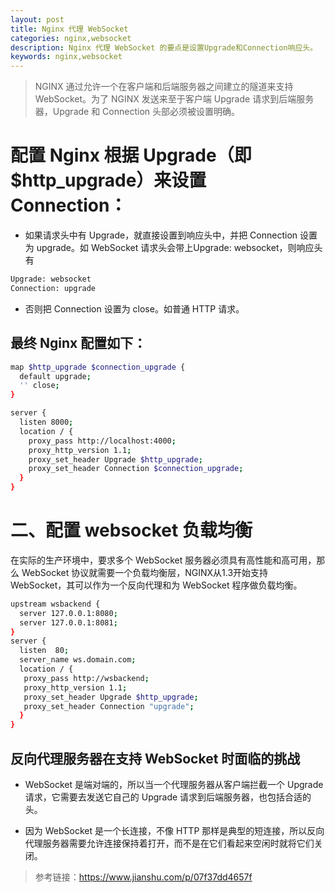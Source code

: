 ```yaml
---
layout: post
title: Nginx 代理 WebSocket
categories: nginx,websocket
description: Nginx 代理 WebSocket 的要点是设置Upgrade和Connection响应头。
keywords: nginx,websocket
---
```


> NGINX 通过允许一个在客户端和后端服务器之间建立的隧道来支持 WebSocket。为了 NGINX 发送来至于客户端 Upgrade 请求到后端服务器，Upgrade 和 Connection 头部必须被设置明确。

# 配置 Nginx 根据 Upgrade（即$http_upgrade）来设置 Connection：

- 如果请求头中有 Upgrade，就直接设置到响应头中，并把 Connection 设置为 upgrade。如 WebSocket 请求头会带上Upgrade: websocket，则响应头有

```bash
Upgrade: websocket
Connection: upgrade
```

- 否则把 Connection 设置为 close。如普通 HTTP 请求。

## 最终 Nginx 配置如下：

```bash
map $http_upgrade $connection_upgrade {
  default upgrade;
  '' close;
}

server {
  listen 8000;
  location / {
    proxy_pass http://localhost:4000;
    proxy_http_version 1.1;
    proxy_set_header Upgrade $http_upgrade;
    proxy_set_header Connection $connection_upgrade;
  }
}
```

# 二、配置 websocket 负载均衡

在实际的生产环境中，要求多个 WebSocket 服务器必须具有高性能和高可用，那么 WebSocket 协议就需要一个负载均衡层，NGINX从1.3开始支持 WebSocket，其可以作为一个反向代理和为 WebSocket 程序做负载均衡。

```bash
upstream wsbackend {
  server 127.0.0.1:8080;
  server 127.0.0.1:8081;
}
server {
  listen  80;
  server_name ws.domain.com;
  location / {
   proxy_pass http://wsbackend;
   proxy_http_version 1.1;
   proxy_set_header Upgrade $http_upgrade;
   proxy_set_header Connection "upgrade";
  }
}
```

## 反向代理服务器在支持 WebSocket 时面临的挑战

- WebSocket 是端对端的，所以当一个代理服务器从客户端拦截一个 Upgrade 请求，它需要去发送它自己的 Upgrade 请求到后端服务器，也包括合适的头。

- 因为 WebSocket 是一个长连接，不像 HTTP 那样是典型的短连接，所以反向代理服务器需要允许连接保持着打开，而不是在它们看起来空闲时就将它们关闭。

> 参考链接：<https://www.jianshu.com/p/07f37dd4657f>
